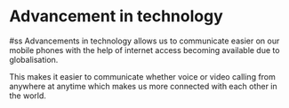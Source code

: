 # Advancement in technology
#ss 
Advancements in technology allows us to communicate easier on our mobile phones with the help of internet access becoming available due to globalisation.

This makes it easier to communicate whether voice or video calling from anywhere at anytime which makes us more connected with each other in the world.